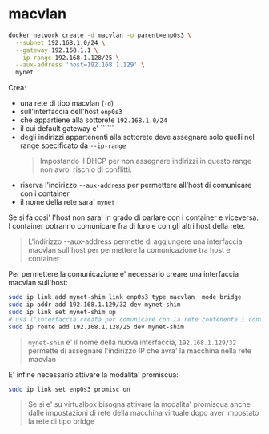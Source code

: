 # macvlan

```bash
docker network create -d macvlan -o parent=enp0s3 \
  --subnet 192.168.1.0/24 \
  --gateway 192.168.1.1 \
  --ip-range 192.168.1.128/25 \
  --aux-address 'host=192.168.1.129' \
  mynet
```

Crea:
- una rete di tipo macvlan (```-d```)
- sull'interfaccia dell'host ```enp0s3```
- che appartiene alla sottorete ```192.168.1.0/24```
- il cui default gateway e' ``````
- degli indirizzi appartenenti alla sottorete deve assegnare solo quelli nel range specificato da ```--ip-range```
    > Impostando il DHCP per non assegnare indirizzi in questo range non avro' rischio di conflitti.
- riserva l'indirizzo ```--aux-address``` per permettere all'host di comunicare con i container
- il nome della rete sara' ```mynet```

Se si fa cosi' l'host non sara' in grado di parlare con i container e viceversa. I container potranno comunicare fra di loro e con gli altri host della rete.
> L'indirizzo --aux-address permette di aggiungere una interfaccia macvlan sull'host per permettere la comunicazione tra host e container

Per permettere la comunicazione e' necessario creare una interfaccia macvlan sull'host:
```bash
sudo ip link add mynet-shim link enp0s3 type macvlan  mode bridge
sudo ip addr add 192.168.1.129/32 dev mynet-shim
sudo ip link set mynet-shim up
# usa l'interfaccia creata per comunicare con la rete contenente i container
sudo ip route add 192.168.1.128/25 dev mynet-shim
```
> ```mynet-shim``` e' il nome della nuova interfaccia, ```192.168.1.129/32``` permette di assegnare l'indirizzo IP che avra' la macchina nella rete macvlan

E' infine necessario attivare la modalita' promiscua:

```bash
sudo ip link set enp0s3 promisc on
```
> Se si e' su virtualbox bisogna attivare la modalita' promiscua anche dalle impostazioni di rete della macchina virtuale dopo aver impostato la rete di tipo bridge
